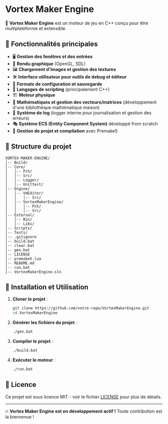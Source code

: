 # Vortex Maker Engine

🚀 **Vortex Maker Engine** est un moteur de jeu en C++ conçu pour être multiplateforme et extensible.

## 📜 Fonctionnalités principales

- 🖥️ **Gestion des fenêtres et des entrées**
- 🎨 **Rendu graphique** (OpenGL, SDL)
- 🖼️ **Chargement d'images et gestion des textures**
- 🛠️ **Interface utilisateur pour outils de debug et éditeur**
- 📝 **Formats de configuration et sauvegarde**
- 🔄 **Langages de scripting** (principalement C++)
- 🏗️ **Moteur physique**
- 📐 **Mathématiques et gestion des vecteurs/matrices** (développement d'une bibliothèque mathématique maison)
- 📝 **Système de log** (logger interne pour journalisation et gestion des erreurs)
- 🎭 **Système ECS (Entity Component System)** développé from scratch
- 🔧 **Gestion de projet et compilation** avec Premake5

## 📂 Structure du projet

```
VORTEX-MAKER-ENGINE/
│-- Build/
│-- Core/
│   │-- Pch/
│   │-- Src/
│   │-- Logger/
│   │-- Unittest/
│-- Engine/
│   │-- VmEditor/
│   │   │-- Src/
│   │-- VortexMakerEngine/
│   │   │-- Pch/
│   │   │-- Src/
│-- External/
│   │-- Bin/
│   │-- Libs/
│-- Scripts/
│-- Tests/
│-- .gitignore
│-- build.bat
│-- clear.bat
│-- gen.bat
│-- LICENSE
│-- premake5.lua
│-- README.md
│-- run.bat
│-- VortexMakerEngine.sln
```

## 🚀 Installation et Utilisation

1. **Cloner le projet** :
   ```sh
   git clone https://github.com/votre-repo/VortexMakerEngine.git
   cd VortexMakerEngine
   ```
2. **Générer les fichiers du projet** :
   ```sh
   ./gen.bat
   ```
3. **Compiler le projet** :
   ```sh
   ./build.bat
   ```
4. **Exécuter le moteur** :
   ```sh
   ./run.bat
   ```

## 📜 Licence
Ce projet est sous licence MIT - voir le fichier [LICENSE](LICENSE) pour plus de détails.

---

🔥 **Vortex Maker Engine est en développement actif !** Toute contribution est la bienvenue !

